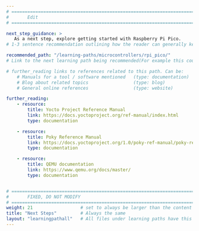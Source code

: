 ```yaml
---
# ================================================================================
#       Edit
# ================================================================================

next_step_guidance: >
   As a next step, explore getting started with Raspberry Pi Pico.
# 1-3 sentence recommendation outlining how the reader can generally keep learning about these topics, and a specific explanation of why the next step is being recommended.

recommended_path: "/learning-paths/microcontrollers/rpi_pico/"
# Link to the next learning path being recommended(For example this could be /learning-paths/servers-and-cloud-computing/mongodb).

# further_reading links to references related to this path. Can be:
    # Manuals for a tool / software mentioned   (type: documentation)
    # Blog about related topics                 (type: blog)
    # General online references                 (type: website) 

further_reading:
    - resource:
        title: Yocto Project Reference Manual
        link: https://docs.yoctoproject.org/ref-manual/index.html
        type: documentation

    - resource:
        title: Poky Reference Manual
        link: https://docs.yoctoproject.org/1.0/poky-ref-manual/poky-ref-manual.html
        type: documentation

    - resource:
        title: QEMU documentation
        link: https://www.qemu.org/docs/master/
        type: documentation


# ================================================================================
#       FIXED, DO NOT MODIFY
# ================================================================================
weight: 21                  # set to always be larger than the content in this path, and one more than 'review'
title: "Next Steps"         # Always the same
layout: "learningpathall"   # All files under learning paths have this same wrapper
---
```

